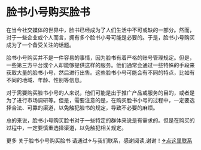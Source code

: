 # 脸书小号购买脸书

在当今社交媒体的世界中，脸书已经成为了人们生活中不可或缺的一部分。然而，对于一些企业或个人而言，拥有多个脸书小号可能是必要的。于是，脸书小号购买成为了一个备受关注的话题。

脸书小号购买并不是一件容易的事情，因为脸书有着严格的账号管理规定。但是，一些第三方平台或个人却能够提供这样的服务。他们通常会通过一些特殊的手段来获取大量的脸书小号，然后进行出售。这些脸书小号可能会有不同的特点，比如有不同的地域、年龄、性别等信息。

对于需要购买脸书小号的人来说，他们可能是出于推广产品或服务的目的，或者是为了进行市场调研等。但是，需要注意的是，在购买脸书小号的过程中，一定要选择合法、可靠的渠道，以免触犯脸书的规定，导致不必要的麻烦。

总的来说，脸书小号购买脸书对于一些特定的群体来说是有需求的。但是在购买的过程中，一定要慎重选择渠道，以免触犯相关规定。

更多 关于脸书小号购买脸书 请通过✈与我们联系，感谢阅读,谢谢！[✈点这里联系](https://c.k02.cc)
